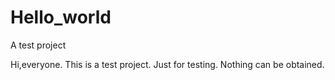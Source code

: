# Hello_world
A test project

Hi,everyone. This is a test project. Just for testing.
Nothing can be obtained.
